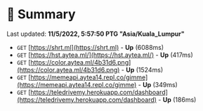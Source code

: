 # 📖 Summary
Last updated: **11/5/2022, 5:57:50 PTG "Asia/Kuala_Lumpur"**

- `GET` [https://shrt.ml](https://shrt.ml) - **Up** (6088ms)
- `GET` [https://hst.aytea.ml/](https://hst.aytea.ml/) - **Up** (417ms)
- `GET` [https://color.aytea.ml/4b31d6.png](https://color.aytea.ml/4b31d6.png) - **Up** (1524ms)
- `GET` [https://memeapi.aytea14.repl.co/gimme](https://memeapi.aytea14.repl.co/gimme) - **Up** (349ms)
- `GET` [https://teledrivemy.herokuapp.com/dashboard](https://teledrivemy.herokuapp.com/dashboard) - **Up** (186ms)
